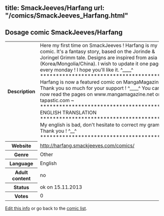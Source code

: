 title: SmackJeeves/Harfang
url: "/comics/SmackJeeves_Harfang.html"
---
Dosage comic SmackJeeves/Harfang
-----------------------------------------

<p id="msg"></p>
<script type="text/javascript">
if (window.location.search === '?edit_info_mail=sent_ok') {
  var elem = document.getElementById("msg");
  elem.innerHTML = 'Edited information sucessfully sent for review, which is usually done daily. Thanks!';
  elem.className = 'ok';
}
</script>
<table class="comicinfo">
<tr>
<th>Description</th><td>Here my first time on SmackJeeves ! Harfang is my new comic. It's a fantasy story, based on the Jorinde &amp; Joringel Grimm tale. Designs are inspired from asia (Korea/Mongolia/China). I wish to update it one page every monday ! I hope you'll like it. ^____^ ***************************************** Harfang is now a featured comic on MangaMagazine. Thank you so much for your support ! ^____^ You can now read the pages on www.mangamagazine.net or tapastic.com ~ ***************************************** ENGLISH TRANSLATION ***************************************** My english is bad, don't hesitate to correct my grammar. Thank you ! ^__^ *****************************************</td>
</tr>
<tr>
<th>Website</th><td><a href="http://harfang.smackjeeves.com/comics/">http://harfang.smackjeeves.com/comics/</a></td>
</tr>
<tr>
<th>Genre</th><td>Other</td>
</tr>
<tr>
<th>Language</th><td>English</td>
</tr>
<tr>
<th>Adult content</th><td>no</td>
</tr>
<tr>
<th>Status</th><td>ok on 15.11.2013</td>
</tr>
<tr>
<th>Votes</th><td>0</td>
</tr>
</table>

[Edit this info](SmackJeeves_Harfang_edit.html) or go back to the [comic list](../comic-index.html).
